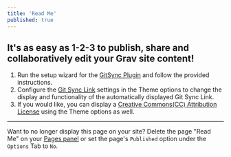 ```yaml
---
title: 'Read Me'
published: true
---
```


## It's as easy as 1-2-3 to publish, share and collaboratively edit your Grav site content!

1. Run the setup wizard for the [GitSync Plugin](../../admin/plugins/git-sync) and follow the provided instructions.
2. Configure the [Git Sync Link](../../admin/themes/mytheme) settings in the Theme options to change the display and functionality of the automatically displayed Git Sync Link.
3. If you would like, you can display a [Creative Commons(CC) Attribution License](../../admin/themes/mytheme) using the Theme options as well.

<hr>

Want to no longer display this page on your site? Delete the page "Read Me" on your [Pages panel](../../admin/pages) or set the page's `Published` option under the `Options` Tab to `No`.
